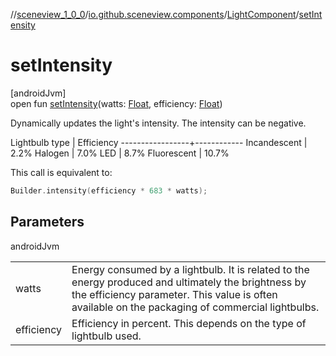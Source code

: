 //[sceneview_1_0_0](../../../index.md)/[io.github.sceneview.components](../index.md)/[LightComponent](index.md)/[setIntensity](set-intensity.md)

# setIntensity

[androidJvm]\
open fun [setIntensity](set-intensity.md)(watts: [Float](https://kotlinlang.org/api/latest/jvm/stdlib/kotlin/-float/index.html), efficiency: [Float](https://kotlinlang.org/api/latest/jvm/stdlib/kotlin/-float/index.html))

Dynamically updates the light's intensity. The intensity can be negative.

Lightbulb type  | Efficiency -----------------+------------ Incandescent |  2.2% Halogen  |  7.0% LED  |  8.7% Fluorescent  | 10.7%

This call is equivalent to:

```kotlin
Builder.intensity(efficiency * 683 * watts);
```

## Parameters

androidJvm

| | |
|---|---|
| watts | Energy consumed by a lightbulb. It is related to the energy produced and ultimately the brightness by the efficiency parameter. This value is often available on the packaging of commercial lightbulbs. |
| efficiency | Efficiency in percent. This depends on the type of lightbulb used. |
